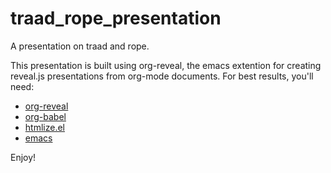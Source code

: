 traad_rope_presentation
=======================

A presentation on traad and rope.

This presentation is built using org-reveal, the emacs extention for
creating reveal.js presentations from org-mode documents. For best results, you'll need:

 * [org-reveal](https://github.com/yjwen/org-reveal/)
 * [org-babel](http://orgmode.org/worg/org-contrib/babel/)
 * [htmlize.el](http://www.emacswiki.org/emacs/Htmlize)
 * [emacs](http://www.gnu.org/software/emacs/)

Enjoy!